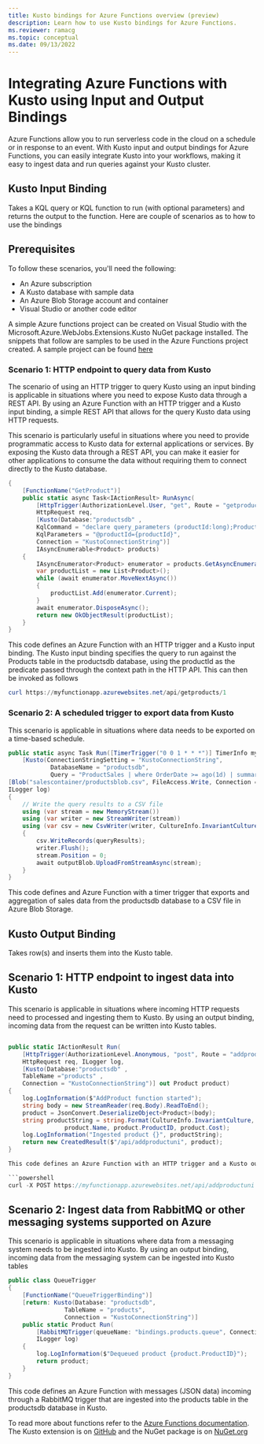 ```yaml
---
title: Kusto bindings for Azure Functions overview (preview)
description: Learn how to use Kusto bindings for Azure Functions.
ms.reviewer: ramacg
ms.topic: conceptual
ms.date: 09/13/2022
---
```


# Integrating Azure Functions with Kusto using Input and Output Bindings

Azure Functions allow you to run serverless code in the cloud on a schedule or in response to an event. With Kusto input and output bindings for Azure Functions, you can easily integrate Kusto into your workflows, making it easy to ingest data and run queries against your Kusto cluster.

## Kusto Input Binding

Takes a KQL query or KQL function to run (with optional parameters) and returns the output to the function. Here are couple of scenarios as to how to use the bindings

## Prerequisites

To follow these scenarios, you'll need the following:

- An Azure subscription
- A Kusto database with sample data
- An Azure Blob Storage account and container
- Visual Studio or another code editor

A simple Azure functions project can be created on Visual Studio with the Microsoft.Azure.WebJobs.Extensions.Kusto NuGet package installed. The snippets that follow are samples to be used in the Azure Functions project created. A sample project can be found [here](https://github.com/Azure/Webjobs.Extensions.Kusto/tree/main/samples/samples-csharp/)

### Scenario 1: HTTP endpoint to query data from Kusto

The scenario of using an HTTP trigger to query Kusto using an input binding is applicable in situations where you need to expose Kusto data through a REST API. By using an Azure Function with an HTTP trigger and a Kusto input binding, a simple REST API that allows for the query Kusto data using HTTP requests.

This scenario is particularly useful in situations where you need to provide programmatic access to Kusto data for external applications or services. By exposing the Kusto data through a REST API, you can make it easier for other applications to consume the data without requiring them to connect directly to the Kusto database.

```csharp
{
    [FunctionName("GetProduct")]
    public static async Task<IActionResult> RunAsync(
        [HttpTrigger(AuthorizationLevel.User, "get", Route = "getproducts/{productId}")]
        HttpRequest req,
        [Kusto(Database:"productsdb" ,
        KqlCommand = "declare query_parameters (productId:long);Products | where ProductID == productId" ,
        KqlParameters = "@productId={productId}",
        Connection = "KustoConnectionString")]
        IAsyncEnumerable<Product> products)
    {
        IAsyncEnumerator<Product> enumerator = products.GetAsyncEnumerator();
        var productList = new List<Product>();
        while (await enumerator.MoveNextAsync())
        {
            productList.Add(enumerator.Current);
        }
        await enumerator.DisposeAsync();
        return new OkObjectResult(productList);
    }
}
```

This code defines an Azure Function with an HTTP trigger and a Kusto input binding. The Kusto input binding specifies the query to run against the Products table in the productsdb database, using the productId as the predicate passed through the context path in the HTTP API. This can then be invoked as follows

```powershell
curl https://myfunctionapp.azurewebsites.net/api/getproducts/1    
```

### Scenario 2: A scheduled trigger to export data from Kusto

This scenario is applicable in situations where data needs to be exported on a time-based schedule.

```csharp
public static async Task Run([TimerTrigger("0 0 1 * * *")] TimerInfo myTimer,
    [Kusto(ConnectionStringSetting = "KustoConnectionString",
            DatabaseName = "productsdb",
            Query = "ProductSales | where OrderDate >= ago(1d) | summarize Sales = sum(ProductSales) by ProductName | top 10 by Sales desc")] IEnumerable<dynamic> queryResults,
[Blob("salescontainer/productsblob.csv", FileAccess.Write, Connection = "BlobStorageConnection")] CloudBlockBlob outputBlob,
ILogger log)
{
    // Write the query results to a CSV file
    using (var stream = new MemoryStream())
    using (var writer = new StreamWriter(stream))
    using (var csv = new CsvWriter(writer, CultureInfo.InvariantCulture))
    {
        csv.WriteRecords(queryResults);
        writer.Flush();
        stream.Position = 0;
        await outputBlob.UploadFromStreamAsync(stream);
    }
}

```

This code defines and Azure Function with a timer trigger that exports and aggregation of sales data from the productsdb database to a CSV file in Azure Blob Storage.

## Kusto Output Binding

Takes row(s) and inserts them into the Kusto table.

## Scenario 1: HTTP endpoint to ingest data into Kusto

This scenario is applicable in situations where incoming HTTP requests need to processed and ingesting them to Kusto. By using an output binding, incoming data from the request can be written into Kusto tables.

```csharp

public static IActionResult Run(
    [HttpTrigger(AuthorizationLevel.Anonymous, "post", Route = "addproductuni")]
    HttpRequest req, ILogger log,
    [Kusto(Database:"productsdb" ,
    TableName ="products" ,
    Connection = "KustoConnectionString")] out Product product)
{
    log.LogInformation($"AddProduct function started");
    string body = new StreamReader(req.Body).ReadToEnd();
    product = JsonConvert.DeserializeObject<Product>(body);
    string productString = string.Format(CultureInfo.InvariantCulture, "(Name:{0} ID:{1} Cost:{2})",
                product.Name, product.ProductID, product.Cost);
    log.LogInformation("Ingested product {}", productString);
    return new CreatedResult($"/api/addproductuni", product);
}

This code defines an Azure Function with an HTTP trigger and a Kusto output binding. This function takes a JSON payload in the HTTP request body and writes it to the products table in the productsdb database. This can then be invoked as follows

```powershell
curl -X POST https://myfunctionapp.azurewebsites.net/api/addproductuni -d '{"Name":"Product1","ProductID":1,"Cost":100,"ActivatedOn":"2023-01-02T00:00:00"}'
```

## Scenario 2: Ingest data from RabbitMQ or other messaging systems supported on Azure

This scenario is applicable in situations where data from a messaging system needs to be ingested into Kusto. By using an output binding, incoming data from the messaging system can be ingested into Kusto tables

```csharp
public class QueueTrigger
{
    [FunctionName("QueueTriggerBinding")]
    [return: Kusto(Database: "productsdb",
                TableName = "products",
                Connection = "KustoConnectionString")]
    public static Product Run(
        [RabbitMQTrigger(queueName: "bindings.products.queue", ConnectionStringSetting = "rabbitMQConnectionAppSetting")] Product product,
        ILogger log)
    {
        log.LogInformation($"Dequeued product {product.ProductID}");
        return product;
    }
}
```

This code defines an Azure Function with messages (JSON data) incoming through a RabbitMQ trigger that are ingested into the products table in the productsdb database in Kusto.

To read more about functions refer to the [Azure Functions documentation](https://learn.microsoft.com/en-us/azure/azure-functions/). The Kusto extension is on [GitHub](https://github.com/Azure/Webjobs.Extensions.Kusto) and the NuGet package is on [NuGet.org](https://www.nuget.org/packages/Microsoft.Azure.WebJobs.Extensions.Kusto/1.0.7-Preview)
